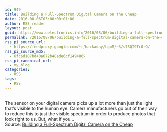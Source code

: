 ```yaml
---
id: 949
title: Building a Full-Spectrum Digital Camera on the Cheap
date: 2016-08-06T03:00:00+01:00
author: RSS reader
layout: post
guid: https://www.uelectronics.info/2016/08/06/building-a-full-spectrum-digital-camera-on-the-cheap/
permalink: /2016/08/06/building-a-full-spectrum-digital-camera-on-the-cheap/
rss_pi_source_url:
  - https://feedproxy.google.com/~r/hackaday/LgoM/~3/s7SQI9Tr0rQ/
rss_pi_source_md5:
  - 6fc6d187bd40a672b48ade6cf1494865
rss_pi_canonical_url:
  - my_blog
categories:
  - RSS
tags:
  - RSS
---
```

&#013;  
The sensor on your digital camera picks up a lot more than just the light that’s visible to the human eye. Camera manufacturers go out of their way to reduce this to just the visible spectrum in order to produce photos that look right to us. But, what if you…&#013;  
Source: <a href="https://feedproxy.google.com/~r/hackaday/LgoM/~3/s7SQI9Tr0rQ/" target="_blank">Building a Full-Spectrum Digital Camera on the Cheap</a>